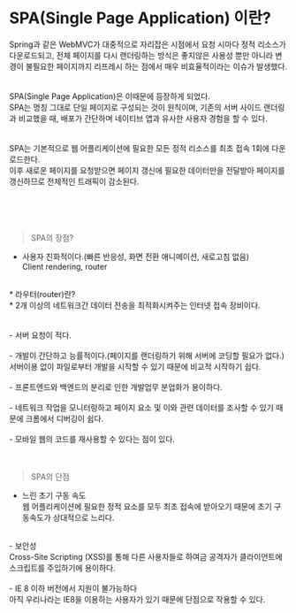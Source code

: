 # SPA(Single Page Application) 이란?

Spring과 같은 WebMVC가 대중적으로 자리잡은 시점에서 요청 시마다 정적 리소스가 다운로드되고, 전체 페이지를 다시 
랜더링하는 방식은 좋지않은 사용성 뿐만 아니라 변경이 불필요한 페이지까지 리프레시 하는 점에서 매우 비효율적이라는 이슈가 발생했다.<br/>
<br/>
<br/>
SPA(Single Page Application)은 이때문에 등장하게 되었다.<br/>
SPA는 명칭 그대로 단일 페이지로 구성되는 것이 원칙이며, 기존의 서버 사이드 랜더링과 비교했을 때, 배포가 간단하며 네이티브 앱과 유사한 사용자 경험을 할 수 있다.<br/>
<br/>
<br/>
SPA는 기본적으로 웹 어플리케이션에 필요한 모든 정적 리소스를 최초 접속 1회에 다운로드한다.<br/>
이후 새로운 페이지를 요청받으면 페이지 갱신에 필요한 데이터만을 전달받아 페이지를 갱신하므로 전체적인 트래픽이 감소된다.<br/>
<br/>
<br/>
<br/>
<br/>

> SPA의 장점?

- 사용자 친화적이다.(빠른 반응성, 화면 전환 애니메이션, 새로고침 없음)<br/>
Client rendering, router<br/>
<br/>
* 라우터(router)란?<br/>
    * 2개 이상의 네트워크간 데이터 전송을 최적화시켜주는 인터넷 접속 장비이다.<br/>
<br/>
<br/>
- 서버 요청이 적다.<br/>
<br/>
- 개발이 간단하고 능률적이다.(페이지를 랜더링하기 위해 서버에 코딩할 필요가 없다.)<br/>
서버이용 없이 파일로부터 개발을 시작할 수 있기 때문에 비교적 시작하기 쉽다.<br/>
<br/>
- 프론트엔드와 백엔드의 분리로 인한 개발업무 분업화가 용이하다.<br/>
<br/>
- 네트워크 작업을 모니터링하고 페이지 요소 및 이와 관련 데이터를 조사할 수 있기 때문에 크롬에서 디버깅이 쉽다.<br/>
<br/>
- 모바일 웹의 코드를 재사용할 수 있다는 점이 있다.<br/>
<br/>
<br/>

> SPA의 단점

- 느린 초기 구동 속도<br/>
웹 어플리케이션에 필요한 정적 요소를 모두 최초 접속에 받아오기 때문에 초기 구동속도가 상대적으로 느리다.<br/>
<br/>
- 보안성<br/>
Cross-Site Scripting (XSS)를 통해  다른 사용자들로 하여금 공격자가 클라이언트에 스크립트를 주입하기에 용이하다.<br/>
<br/>
- IE 8 이하 버전에서 지원이 불가능하다<br/>
아직 우리나라는 IE8을 이용하는 사용자가 있기 때문에 단점으로 작용할 수 있다.


    
